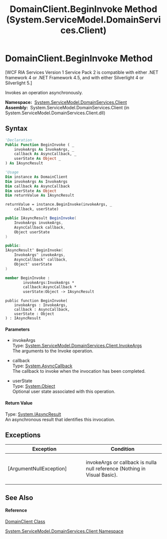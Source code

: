 ﻿---
title: DomainClient.BeginInvoke Method  (System.ServiceModel.DomainServices.Client)
TOCTitle: BeginInvoke Method
ms:assetid: M:System.ServiceModel.DomainServices.Client.DomainClient.BeginInvoke(System.ServiceModel.DomainServices.Client.InvokeArgs,System.AsyncCallback,System.Object)
ms:mtpsurl: https://msdn.microsoft.com/en-us/library/system.servicemodel.domainservices.client.domainclient.begininvoke(v=VS.91)
ms:contentKeyID: 28754771
ms.date: 01/27/2012
mtps_version: v=VS.91
f1_keywords:
- System.ServiceModel.DomainServices.Client.DomainClient.BeginInvoke
dev_langs:
- CSharp
- JScript
- VB
- FSharp
- c++
api_location:
- System.ServiceModel.DomainServices.Client.dll
api_name:
- System.ServiceModel.DomainServices.Client.DomainClient.BeginInvoke
api_type:
- Managed
topic_type:
- apiref
- kbSyntax
product_family_name: VS
ROBOTS: INDEX,FOLLOW
---

# DomainClient.BeginInvoke Method

\[WCF RIA Services Version 1 Service Pack 2 is compatible with either .NET framework 4 or .NET Framework 4.5, and with either Silverlight 4 or Silverlight 5.\]

Invokes an operation asynchronously.

**Namespace:**  [System.ServiceModel.DomainServices.Client](ff422479\(v=vs.91\).md)  
**Assembly:**  System.ServiceModel.DomainServices.Client (in System.ServiceModel.DomainServices.Client.dll)

## Syntax

``` vb
'Declaration
Public Function BeginInvoke ( _
    invokeArgs As InvokeArgs, _
    callback As AsyncCallback, _
    userState As Object _
) As IAsyncResult
```

``` vb
'Usage
Dim instance As DomainClient
Dim invokeArgs As InvokeArgs
Dim callback As AsyncCallback
Dim userState As Object
Dim returnValue As IAsyncResult

returnValue = instance.BeginInvoke(invokeArgs, _
    callback, userState)
```

``` csharp
public IAsyncResult BeginInvoke(
    InvokeArgs invokeArgs,
    AsyncCallback callback,
    Object userState
)
```

``` c++
public:
IAsyncResult^ BeginInvoke(
    InvokeArgs^ invokeArgs, 
    AsyncCallback^ callback, 
    Object^ userState
)
```

``` fsharp
member BeginInvoke : 
        invokeArgs:InvokeArgs * 
        callback:AsyncCallback * 
        userState:Object -> IAsyncResult 
```

``` jscript
public function BeginInvoke(
    invokeArgs : InvokeArgs, 
    callback : AsyncCallback, 
    userState : Object
) : IAsyncResult
```

#### Parameters

  - invokeArgs  
    Type: [System.ServiceModel.DomainServices.Client.InvokeArgs](ff422540\(v=vs.91\).md)  
    The arguments to the Invoke operation.  

<!-- end list -->

  - callback  
    Type: [System.AsyncCallback](https://msdn.microsoft.com/en-us/library/ckbe7yh5)  
    The callback to invoke when the invocation has been completed.  

<!-- end list -->

  - userState  
    Type: [System.Object](https://msdn.microsoft.com/en-us/library/e5kfa45b)  
    Optional user state associated with this operation.  

#### Return Value

Type: [System.IAsyncResult](https://msdn.microsoft.com/en-us/library/ft8a6455)  
An asynchronous result that identifies this invocation.  

## Exceptions

<table>
<colgroup>
<col style="width: 50%" />
<col style="width: 50%" />
</colgroup>
<thead>
<tr class="header">
<th>Exception</th>
<th>Condition</th>
</tr>
</thead>
<tbody>
<tr class="odd">
<td>[ArgumentNullException]</td>
<td><p>invokeArgs or callback is nulla null reference (Nothing in Visual Basic).</p></td>
</tr>
</tbody>
</table>

## See Also

#### Reference

[DomainClient Class](ff422792\(v=vs.91\).md)

[System.ServiceModel.DomainServices.Client Namespace](ff422479\(v=vs.91\).md)

